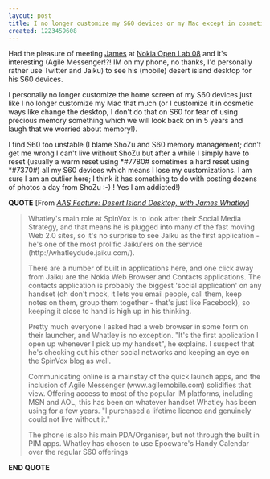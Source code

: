 ```yaml
---
layout: post
title: I no longer customize my S60 devices or my Mac except in cosmetic ways
created: 1223459608
---
```

<p>
Had the pleasure of meeting <a href="http://whatleydude.com/">James</a> at <a href="http://womhelsinki08.pbwiki.com/FrontPage">Nokia Open Lab 08</a> and it's interesting (Agile Messenger!?! IM on my phone, no thanks, I'd personally rather use Twitter and Jaiku) to see his (mobile) desert island desktop for his S60 devices.
</p>
<p>
I personally no longer customize the home screen of my S60 devices just like I no longer customize my Mac that much (or I customize it in cosmetic ways like change the desktop, I don't do that on S60 for fear of using precious memory something which we will look back on in 5 years and laugh that we worried about memory!).
</p>
<p>
I find S60 too unstable (I blame ShoZu and S60 memory management; don't get me wrong I can't live without ShoZu but after a while I simply have to reset (usually a warm reset using *#7780# sometimes a hard reset using *#7370#) all my S60 devices which means I lose my customizations. I am sure I am an outlier here; I think it has something to do with posting dozens of photos a day from ShoZu :-) ! Yes I am addicted!)
</p>
<p>
<strong>QUOTE</strong> [From <a href="http://www.allaboutsymbian.com/features/item/Desert_Island_Desktop_with_James_Whatley.php"><cite>AAS Feature: Desert Island Desktop, with James Whatley</cite></a>]
</p>
<blockquote>
	<p>
	Whatley's main role at SpinVox is to look after their Social Media Strategy, and that means he is plugged into many of the fast moving Web 2.0 sites, so it's no surprise to see Jaiku as the first application - he's one of the most prolific Jaiku'ers on the service (http://whatleydude.jaiku.com/).
	</p>
	<p>
	There are a number of built in applications here, and one click away from Jaiku are the Nokia Web Browser and Contacts applications. The contacts application is probably the biggest 'social application' on any handset (oh don't mock, it lets you email people, call them, keep notes on them, group them together - that's just like Facebook), so keeping it close to hand is high up in his thinking.
	</p>
	<p>
	Pretty much everyone I asked had a web browser in some form on their launcher, and Whatley is no exception. &quot;It's the first application I open up whenever I pick up my handset&quot;, he explains. I suspect that he's checking out his other social networks and keeping an eye on the SpinVox blog as well.
	</p>
	<p>
	Communicating online is a mainstay of the quick launch apps, and the inclusion of Agile Messenger (www.agilemobile.com) solidifies that view. Offering access to most of the popular IM platforms, including MSN and AOL, this has been on whatever handset Whatley has been using for a few years. &quot;I purchased a lifetime licence and genuinely could not live without it.&quot;
	</p>
	<p>
	The phone is also his main PDA/Organiser, but not through the built in PIM apps. Whatley has chosen to use Epocware's Handy Calendar over the regular S60 offerings
	</p>
</blockquote>
<p>
<strong>END QUOTE</strong>
</p>
